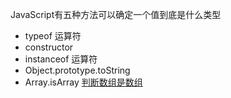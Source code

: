 JavaScript有五种方法可以确定一个值到底是什么类型
- typeof 运算符
- constructor
- instanceof 运算符
- Object.prototype.toString
- Array.isArray
[判断数组是数组](https://segmentfault.com/a/1190000006150186)